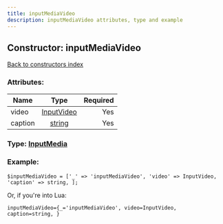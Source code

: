 ```yaml
---
title: inputMediaVideo
description: inputMediaVideo attributes, type and example
---
```

## Constructor: inputMediaVideo  
[Back to constructors index](index.md)



### Attributes:

| Name     |    Type       | Required |
|----------|:-------------:|---------:|
|video|[InputVideo](../types/InputVideo.md) | Yes|
|caption|[string](../types/string.md) | Yes|



### Type: [InputMedia](../types/InputMedia.md)


### Example:

```
$inputMediaVideo = ['_' => 'inputMediaVideo', 'video' => InputVideo, 'caption' => string, ];
```  

Or, if you're into Lua:  


```
inputMediaVideo={_='inputMediaVideo', video=InputVideo, caption=string, }

```


